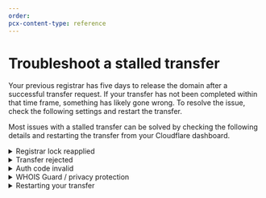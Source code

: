 ```yaml
---
order:
pcx-content-type: reference
---
```


# Troubleshoot a stalled transfer

Your previous registrar has five days to release the domain after a successful transfer request. If your transfer has not been completed within that time frame, something has likely gone wrong. To resolve the issue, check the following settings and restart the transfer.

Most issues with a stalled transfer can be solved by checking the following details and restarting the transfer from your Cloudflare dashboard.

<details>
<summary>Registrar lock reapplied</summary>
<div>

You have reapplied the registrar lock at your current registrar since requesting the transfer. You will need to remove it again to restart the transfer process.

</div>
</details>

<details>
<summary>Transfer rejected</summary>
<div>

Your transfer has been rejected by your previous registrar. There are several reasons for this to happen: 
* You actively rejected the transfer request in the email you received from your registrar or on your registrar’s interface.
* Your registrar determines the domain is not eligible for transfer.
* Some Registrars allow customers to enable a setting to reject all transfer requests.
* In some instances, Registrars may reject the transfer if they suspect malicious behavior.

You will need to restart the transfer and approve the request or contact your current registrar to solve this issue.

</div>
</details>

<details>
<summary>Auth code invalid</summary>
<div>

Your auth code has since changed or been deprecated, and Cloudflare cannot complete the transfer. Confirm the code with your current registrar again. To avoid mistakes, copy and paste the auth code provided by your current Registrar.

</div>
</details>

<details>
<summary>WHOIS Guard / privacy protection</summary>
<div>

Some registrars may prohibit transfer requests if you have WHOIS privacy services enabled. You need to first disable those services at your current registrar before you can proceed with the transfer process.

</div>
</details>

<details>
<summary>Restarting your transfer</summary>
<div>

In the Cloudflare Overview page for your domain, you can find the details of your registration in the column on the right side of the page. In the **Domain Registration** card, click **Cancel and Retry**. Once you initiate the retry, you will need to reenter your auth code and confirm your WHOIS information.

</div>
</details>